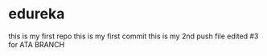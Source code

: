   # edureka
this is my first repo 
this is my first commit
this is my 2nd push
file edited #3 for ATA BRANCH 